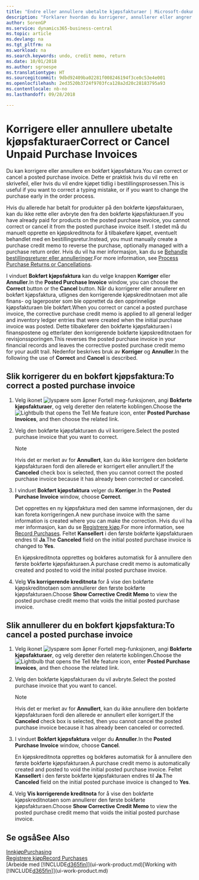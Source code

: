 ```yaml
---
title: "Endre eller annullere ubetalte kjøpsfakturaer | Microsoft-dokumentasjon"
description: "Forklarer hvordan du korrigerer, annullerer eller angrer en bokført kjøpsfaktura og oppretter en kjøpskreditnota automatisk."
author: SorenGP
ms.service: dynamics365-business-central
ms.topic: article
ms.devlang: na
ms.tgt_pltfrm: na
ms.workload: na
ms.search.keywords: undo, credit memo, return
ms.date: 10/01/2018
ms.author: sgroespe
ms.translationtype: HT
ms.sourcegitcommit: 9dbd92409ba02281f008246194f3ce0c53e4e001
ms.openlocfilehash: 2ed3520b3724f9703fca128a2d20c28183795a93
ms.contentlocale: nb-no
ms.lasthandoff: 09/28/2018

---
```

# <a name="correct-or-cancel-unpaid-purchase-invoices"></a><span data-ttu-id="95ed6-103">Korrigere eller annullere ubetalte kjøpsfakturaer</span><span class="sxs-lookup"><span data-stu-id="95ed6-103">Correct or Cancel Unpaid Purchase Invoices</span></span>
<span data-ttu-id="95ed6-104">Du kan korrigere eller annullere en bokført kjøpsfaktura.</span><span class="sxs-lookup"><span data-stu-id="95ed6-104">You can correct or cancel a posted purchase invoice.</span></span> <span data-ttu-id="95ed6-105">Dette er praktisk hvis du vil rette en skrivefeil, eller hvis du vil endre kjøpet tidlig i bestillingsprosessen.</span><span class="sxs-lookup"><span data-stu-id="95ed6-105">This is useful if you want to correct a typing mistake, or if you want to change the purchase early in the order process.</span></span>

<span data-ttu-id="95ed6-106">Hvis du allerede har betalt for produkter på den bokførte kjøpsfakturaen, kan du ikke rette eller avbryte den fra den bokførte kjøpsfakturaen.</span><span class="sxs-lookup"><span data-stu-id="95ed6-106">If you have already paid for products on the posted purchase invoice, you cannot correct or cancel it from the posted purchase invoice itself.</span></span> <span data-ttu-id="95ed6-107">I stedet må du manuelt opprette en kjøpskreditnota for å tilbakeføre kjøpet, eventuelt behandlet med en bestillingsretur.</span><span class="sxs-lookup"><span data-stu-id="95ed6-107">Instead, you must manually create a purchase credit memo to reverse the purchase, optionally managed with a purchase return order.</span></span> <span data-ttu-id="95ed6-108">Hvis du vil ha mer informasjon, kan du se [Behandle bestillingsreturer eller annulleringer](purchasing-how-process-purchase-returns-cancellations.md).</span><span class="sxs-lookup"><span data-stu-id="95ed6-108">For more information, see [Process Purchase Returns or Cancellations](purchasing-how-process-purchase-returns-cancellations.md).</span></span>

<span data-ttu-id="95ed6-109">I vinduet **Bokført kjøpsfaktura** kan du velge knappen **Korriger** eller **Annuller**.</span><span class="sxs-lookup"><span data-stu-id="95ed6-109">In the **Posted Purchase Invoice** window, you can choose the **Correct** button or the **Cancel** button.</span></span> <span data-ttu-id="95ed6-110">Når du korrigerer eller annullerer en bokført kjøpsfaktura, utlignes den korrigerende kjøpskreditnotaen mot alle finans- og lagerposter som ble opprettet da den opprinnelige kjøpsfakturaen ble bokført.</span><span class="sxs-lookup"><span data-stu-id="95ed6-110">When you correct or cancel a posted purchase invoice, the corrective purchase credit memo is applied to all general ledger and inventory ledger entries that were created when the initial purchase invoice was posted.</span></span> <span data-ttu-id="95ed6-111">Dette tilbakefører den bokførte kjøpsfakturaen i finanspostene og etterlater den korrigerende bokførte kjøpskreditnotaen for revisjonssporingen.</span><span class="sxs-lookup"><span data-stu-id="95ed6-111">This reverses the posted purchase invoice in your financial records and leaves the corrective posted purchase credit memo for your audit trail.</span></span> <span data-ttu-id="95ed6-112">Nedenfor beskrives bruk av **Korriger** og **Annuller**.</span><span class="sxs-lookup"><span data-stu-id="95ed6-112">In the following the use of **Correct** and **Cancel** is described.</span></span>

## <a name="to-correct-a-posted-purchase-invoice"></a><span data-ttu-id="95ed6-113">Slik korrigerer du en bokført kjøpsfaktura:</span><span class="sxs-lookup"><span data-stu-id="95ed6-113">To correct a posted purchase invoice</span></span>
1. <span data-ttu-id="95ed6-114">Velg ikonet ![lyspære som åpner Fortell meg-funksjonen](media/ui-search/search_small.png "Fortell hva du vil gjøre"), angi **Bokførte kjøpsfakturaer**, og velg deretter den relaterte koblingen.</span><span class="sxs-lookup"><span data-stu-id="95ed6-114">Choose the ![Lightbulb that opens the Tell Me feature](media/ui-search/search_small.png "Tell me what you want to do") icon, enter **Posted Purchase Invoices**, and then choose the related link.</span></span>  
2. <span data-ttu-id="95ed6-115">Velg den bokførte kjøpsfakturaen du vil korrigere.</span><span class="sxs-lookup"><span data-stu-id="95ed6-115">Select the posted purchase invoice that you want to correct.</span></span>  

    > [!NOTE]  
    >   <span data-ttu-id="95ed6-116">Hvis det er merket av for **Annullert**, kan du ikke korrigere den bokførte kjøpsfakturaen fordi den allerede er korrigert eller annullert.</span><span class="sxs-lookup"><span data-stu-id="95ed6-116">If the **Canceled** check box is selected, then you cannot correct the posted purchase invoice because it has already been corrected or canceled.</span></span>
3. <span data-ttu-id="95ed6-117">I vinduet **Bokført kjøpsfaktura** velger du **Korriger**.</span><span class="sxs-lookup"><span data-stu-id="95ed6-117">In the **Posted Purchase Invoice** window, choose **Correct**.</span></span>

    <span data-ttu-id="95ed6-118">Det opprettes en ny kjøpsfaktura med den samme informasjonen, der du kan foreta korrigeringen.</span><span class="sxs-lookup"><span data-stu-id="95ed6-118">A new purchase invoice with the same information is created where you can make the correction.</span></span> <span data-ttu-id="95ed6-119">Hvis du vil ha mer informasjon, kan du se [Registrere kjøp](purchasing-how-record-purchases.md).</span><span class="sxs-lookup"><span data-stu-id="95ed6-119">For more information, see [Record Purchases](purchasing-how-record-purchases.md).</span></span> <span data-ttu-id="95ed6-120">Feltet **Kansellert** i den første bokførte kjøpsfakturaen endres til **Ja**.</span><span class="sxs-lookup"><span data-stu-id="95ed6-120">The **Canceled** field on the initial posted purchase invoice is changed to **Yes**.</span></span>

    <span data-ttu-id="95ed6-121">En kjøpskreditnota opprettes og bokføres automatisk for å annullere den første bokførte kjøpsfakturaen.</span><span class="sxs-lookup"><span data-stu-id="95ed6-121">A purchase credit memo is automatically created and posted to void the initial posted purchase invoice.</span></span>
4. <span data-ttu-id="95ed6-122">Velg **Vis korrigerende kreditnota** for å vise den bokførte kjøpskreditnotaen som annullerer den første bokførte kjøpsfakturaen.</span><span class="sxs-lookup"><span data-stu-id="95ed6-122">Choose **Show Corrective Credit Memo** to view the posted purchase credit memo that voids the initial posted purchase invoice.</span></span>

## <a name="to-cancel-a-posted-purchase-invoice"></a><span data-ttu-id="95ed6-123">Slik annullerer du en bokført kjøpsfaktura:</span><span class="sxs-lookup"><span data-stu-id="95ed6-123">To cancel a posted purchase invoice</span></span>
1. <span data-ttu-id="95ed6-124">Velg ikonet ![lyspære som åpner Fortell meg-funksjonen](media/ui-search/search_small.png "Fortell hva du vil gjøre"), angi **Bokførte kjøpsfakturaer**, og velg deretter den relaterte koblingen.</span><span class="sxs-lookup"><span data-stu-id="95ed6-124">Choose the ![Lightbulb that opens the Tell Me feature](media/ui-search/search_small.png "Tell me what you want to do") icon, enter **Posted Purchase Invoices**, and then choose the related link.</span></span>  
2. <span data-ttu-id="95ed6-125">Velg den bokførte kjøpsfakturaen du vil avbryte.</span><span class="sxs-lookup"><span data-stu-id="95ed6-125">Select the posted purchase invoice that you want to cancel.</span></span>

    > [!NOTE]  
    >   <span data-ttu-id="95ed6-126">Hvis det er merket av for **Annullert**, kan du ikke annullere den bokførte kjøpsfakturaen fordi den allerede er annullert eller korrigert.</span><span class="sxs-lookup"><span data-stu-id="95ed6-126">If the **Canceled** check box is selected, then you cannot cancel the posted purchase invoice because it has already been canceled or corrected.</span></span>
3. <span data-ttu-id="95ed6-127">I vinduet **Bokført kjøpsfaktura** velger du **Annuller**.</span><span class="sxs-lookup"><span data-stu-id="95ed6-127">In the **Posted Purchase Invoice** window, choose **Cancel**.</span></span>

    <span data-ttu-id="95ed6-128">En kjøpskreditnota opprettes og bokføres automatisk for å annullere den første bokførte kjøpsfakturaen.</span><span class="sxs-lookup"><span data-stu-id="95ed6-128">A purchase credit memo is automatically created and posted to void the initial posted purchase invoice.</span></span> <span data-ttu-id="95ed6-129">Feltet **Kansellert** i den første bokførte kjøpsfakturaen endres til **Ja**.</span><span class="sxs-lookup"><span data-stu-id="95ed6-129">The **Canceled** field on the initial posted purchase invoice is changed to **Yes**.</span></span>
4. <span data-ttu-id="95ed6-130">Velg **Vis korrigerende kreditnota** for å vise den bokførte kjøpskreditnotaen som annullerer den første bokførte kjøpsfakturaen.</span><span class="sxs-lookup"><span data-stu-id="95ed6-130">Choose **Show Corrective Credit Memo** to view the posted purchase credit memo that voids the initial posted purchase invoice.</span></span>

## <a name="see-also"></a><span data-ttu-id="95ed6-131">Se også</span><span class="sxs-lookup"><span data-stu-id="95ed6-131">See Also</span></span>
[<span data-ttu-id="95ed6-132">Innkjøp</span><span class="sxs-lookup"><span data-stu-id="95ed6-132">Purchasing</span></span>](purchasing-manage-purchasing.md)  
[<span data-ttu-id="95ed6-133">Registrere kjøp</span><span class="sxs-lookup"><span data-stu-id="95ed6-133">Record Purchases</span></span>](purchasing-how-record-purchases.md)  
<span data-ttu-id="95ed6-134">[Arbeide med [!INCLUDE[d365fin](includes/d365fin_md.md)]](ui-work-product.md)</span><span class="sxs-lookup"><span data-stu-id="95ed6-134">[Working with [!INCLUDE[d365fin](includes/d365fin_md.md)]](ui-work-product.md)</span></span>

